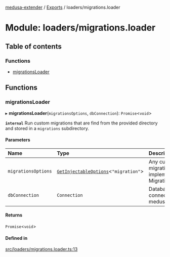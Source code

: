 [medusa-extender](../README.md) / [Exports](../modules.md) / loaders/migrations.loader

# Module: loaders/migrations.loader

## Table of contents

### Functions

- [migrationsLoader](loaders_migrations_loader.md#migrationsloader)

## Functions

### migrationsLoader

▸ **migrationsLoader**(`migrationsOptions`, `dbConnection`): `Promise`<`void`\>

**`internal`**
Run custom migrations that are find from the provided directory and stored in a `migrations` subdirectory.

#### Parameters

| Name | Type | Description |
| :------ | :------ | :------ |
| `migrationsOptions` | [`GetInjectableOptions`](core_types.md#getinjectableoptions)<``"migration"``\> | Any custom migration that implements MigrationInterface |
| `dbConnection` | `Connection` | Database connection from medusa internal |

#### Returns

`Promise`<`void`\>

#### Defined in

[src/loaders/migrations.loader.ts:13](https://github.com/adrien2p/medusa-extender/blob/8c068bd/src/loaders/migrations.loader.ts#L13)
